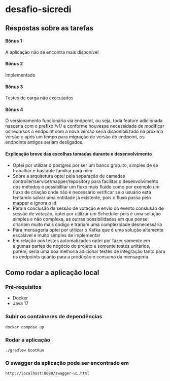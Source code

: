 # desafio-sicredi

## Respostas sobre as tarefas

#### Bônus 1
A aplicação não se encontra mais disponível

#### Bônus 2
Implementado

#### Bônus 3
Testes de carga não executados

#### Bônus 4
O versionamento funcionaria via endpoint, ou seja, toda feature adicionada nasceria com o prefixo /v1/ e conforme houvesse necessidade de modificar os recursos o endpoint com a nova versão seria disponibilizado na próxima versão e após um tempo para migração de versão do endpoint, os endpoints antigos seriam desligados.

#### Explicação breve das escolhas tomadas durante o desenvolvimento
- Optei por utilizar o postgres por ser um banco gratuito, simples de se trabalhar e bastante familiar para mim
- Sobre a arquitetura optei pela separação de camadas controller/service/mapper/repository para facilitar o desenvolvimento dos métodos e possibilitar um fluxo mais fluido como por exemplo um fluxo de criação onde não é necessário verificar se o usuário está tentando salvar uma entidade já existente, pois o fluxo passa pelo mapper e ignora o id
- Para a conclusão da sessão de votação e envio do evento conslusão de sessão de votação, optei por utilizar um Scheduler pois é uma solução simples e não complexa, as outras possibilidades em que pensei criariam muito mais código e trariam uma complexidade desnecessária
- Para mensageria optei por utilizar o Kafka que é uma solução altamente escalável e muito simples de implementar
- Em relação aos testes automatizados optei por fazer somente em algumas partes de negócio do projeto e somente testes unitários, porém, seria uma boa melhoria adicionar testes de integração tanto para os endpoints quanto para a produção e consumo da mensageria

## Como rodar a aplicação local

### Pré-requisitos
- Docker
- Java 17

### Subir os containeres de dependências
`docker compose up`

### Rodar a aplicação
`./gradlew bootRun`

### O swagger da aplicação pode ser encontrado em
`http://localhost:8080/swagger-ui.html`